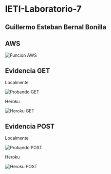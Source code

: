 # IETI-Laboratorio-7

## Guillermo Esteban Bernal Bonilla

## AWS

![Funcion AWS](https://user-images.githubusercontent.com/54051399/113191454-31167c80-9223-11eb-8fbf-5ef355b5f0ee.png)

## Evidencia GET

Localmente

![Probando GET](https://user-images.githubusercontent.com/54051399/113191473-35429a00-9223-11eb-8f5e-bda7c62afda8.png)

Heroku

![Heroku GET](https://user-images.githubusercontent.com/54051399/113191458-3247a980-9223-11eb-93b3-1f4d6e27b934.png)

## Evidencia POST

Localmente

![Probando POST](https://user-images.githubusercontent.com/54051399/113191475-370c5d80-9223-11eb-937d-f38d11b404b5.png)

Heroku

![Heroku POST](https://user-images.githubusercontent.com/54051399/113191463-34116d00-9223-11eb-988c-96dde3394cdc.png)